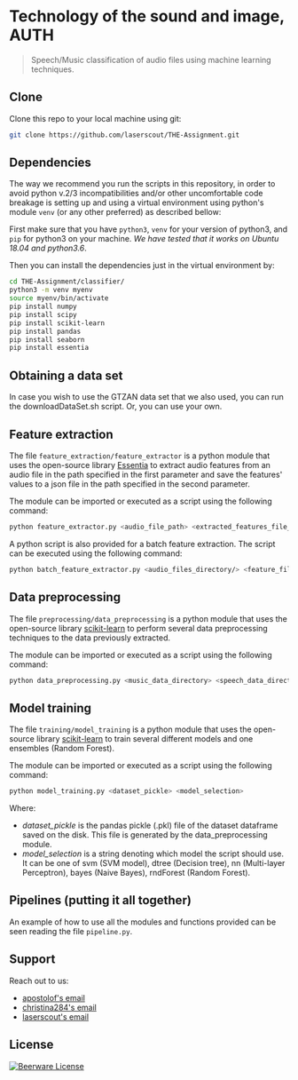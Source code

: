 # Technology of the sound and image, AUTH
> Speech/Music classification of audio files using machine learning techniques.

## Clone

Clone this repo to your local machine using git:
```bash
git clone https://github.com/laserscout/THE-Assignment.git
```

## Dependencies

The way we recommend you run the scripts in this repository, in order to avoid python v.2/3 incompatibilities and/or other uncomfortable code breakage is setting up and using a virtual environment using python's module `venv` (or any other preferred) as described bellow:

First make sure that you have `python3`, `venv` for your version of python3, and `pip` for python3 on your machine. _We have tested that it works on Ubuntu 18.04 and python3.6_.

Then you can install the dependencies just in the virtual environment by:

```bash
cd THE-Assignment/classifier/
python3 -m venv myenv
source myenv/bin/activate
pip install numpy
pip install scipy
pip install scikit-learn
pip install pandas
pip install seaborn
pip install essentia
```

## Obtaining a data set

In case you wish to use the GTZAN data set that we also used, you can run the downloadDataSet.sh script. Or, you can use your own.


## Feature extraction

The file `feature_extraction/feature_extractor` is a python module that uses the open-source library [Essentia](http://essentia.upf.edu/documentation/index.html) to extract audio features from an audio file in the path specified in the first parameter and save the features' values to a json file in the path specified in the second parameter.

The module can be imported or executed as a script using the following command:
```bash
python feature_extractor.py <audio_file_path> <extracted_features_file_path> <audio_file_sample_rate>
```

A python script is also provided for a batch feature extraction. The script can be executed using the following command:
```bash
python batch_feature_extractor.py <audio_files_directory/> <feature_files_directory/> <audio_files_sample_rate>
```

## Data preprocessing

The file `preprocessing/data_preprocessing` is a python module that uses the open-source library [scikit-learn](https://scikit-learn.org/stable/) to perform several data preprocessing techniques to the data previously extracted.

The module can be imported or executed as a script using the following command:
```bash
python data_preprocessing.py <music_data_directory> <speech_data_directory>
```

## Model training

The file `training/model_training` is a python module that uses the open-source library [scikit-learn](https://scikit-learn.org/stable/) to train several different models and one ensembles (Random Forest).

The module can be imported or executed as a script using the following command:
```bash
python model_training.py <dataset_pickle> <model_selection>
```

Where:
 - *dataset_pickle* is the pandas pickle (.pkl) file of the dataset dataframe saved on the disk. This file is generated by the data_preprocessing module.
 - *model_selection* is a string denoting which model the script should use. It can be one of svm (SVM model), dtree (Decision tree), nn (Multi-layer Perceptron), bayes (Naive Bayes), rndForest (Random Forest).

## Pipelines (putting it all together)

An example of how to use all the modules and functions provided can be seen reading the file `pipeline.py`.

## Support

Reach out to us:

- [apostolof's email](mailto:apotwohd@gmail.com "apotwohd@gmail.com")
- [christina284's email](mailto:christtk@auth.gr "christtk@auth.gr")
- [laserscout's email](mailto:frankgou@auth.gr "frankgou@auth.gr")

## License

[![Beerware License](https://img.shields.io/badge/license-beerware%20%F0%9F%8D%BA-blue.svg)](https://github.com/laserscout/THE-Assignment/blob/master/LICENSE.md)
